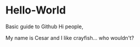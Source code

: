 # Hello-World
Basic guide to Github
Hi people,

My name is Cesar and I like crayfish... who wouldn't?
